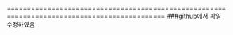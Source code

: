 =============================================================================================
###github에서 파일 수정하였음 

